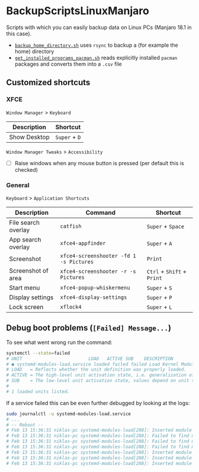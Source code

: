 # BackupScriptsLinuxManjaro

Scripts with which you can easily backup data on Linux PCs (Manjaro 18.1 in this case).

- [`backup_home_directory.sh`](backup_home_directory.sh) uses `rsync` to backup a (for example the home) directory
- [`get_installed_programs_pacman.sh`](get_installed_programs_pacman.sh) reads explicitly installed `pacman` packages and converts them into a `.csv` file

## Customized shortcuts

### XFCE

`Window Manager` > `Keyboard`

| Description  | Shortcut      |
| ------------ | ------------- |
| Show Desktop | `Super` + `D` |

`Window Manager Tweaks` > `Accessibility`

- [ ] Raise windows when any mouse button is pressed (per default this is checked)

### General

`Keyboard` > `Application Shortcuts`

| Description  | Command | Shortcut          |
| ------------ | ------- | ----------------- |
| File search overlay | `catfish` | `Super` + `Space` |
| App search overlay | `xfce4-appfinder` | `Super` + `A` |
| Screenshot | `xfce4-screenshooter -fd 1 -s Pictures` | `Print` |
| Screenshot of area | `xfce4-screenshooter -r -s Pictures` | `Ctrl` + `Shift` + `Print` |
| Start menu | `xfce4-popup-whiskermenu` | `Super` + `S` |
| Display settings | `xfce4-display-settings` | `Super` + `P` |
| Lock screen | `xflock4` | `Super` + `L` |

## Debug boot problems (`[Failed] Message...`)

To see what went wrong run the command:

```sh
systemctl --state=failed
# UNIT                         LOAD   ACTIVE SUB    DESCRIPTION
# ● systemd-modules-load.service loaded failed failed Load Kernel Modules
# LOAD   = Reflects whether the unit definition was properly loaded.
# ACTIVE = The high-level unit activation state, i.e. generalization of SUB.
# SUB    = The low-level unit activation state, values depend on unit type.
#
# 1 loaded units listed.
```

If a service failed this can be even further debugged by looking at the logs:

```sh
sudo journalctl -u systemd-modules-load.service
# ...
# -- Reboot --
# Feb 13 15:36:31 niklas-pc systemd-modules-load[288]: Inserted module 'crypto_user'
# Feb 13 15:36:31 niklas-pc systemd-modules-load[288]: Failed to find module 'vboxdrv'
# Feb 13 15:36:31 niklas-pc systemd-modules-load[288]: Failed to find module # 'vboxnetadp'
# Feb 13 15:36:31 niklas-pc systemd-modules-load[288]: Failed to find module 'vboxnetflt'
# Feb 13 15:36:31 niklas-pc systemd-modules-load[288]: Inserted module 'nvidia'
# Feb 13 15:36:31 niklas-pc systemd-modules-load[288]: Inserted module 'nvidia_drm'
# Feb 13 15:36:31 niklas-pc systemd-modules-load[288]: Inserted module 'uinput'
```
